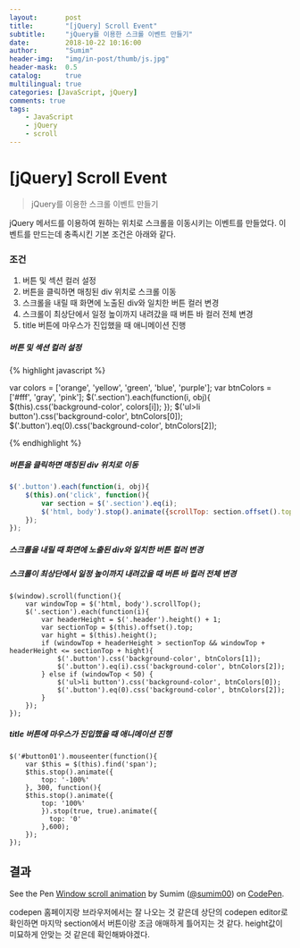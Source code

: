 ```yaml
---
layout:       post
title:        "[jQuery] Scroll Event"
subtitle:     "jQuery를 이용한 스크롤 이벤트 만들기"
date:         2018-10-22 10:16:00
author:       "Sumim"
header-img:   "img/in-post/thumb/js.jpg"
header-mask:  0.5
catalog:      true
multilingual: true
categories: [JavaScript, jQuery]
comments: true
tags:
    - JavaScript
    - jQuery
    - scroll
---
```






# [jQuery] Scroll Event

> jQuery를 이용한 스크롤 이벤트 만들기



jQuery 메서드를 이용하여 원하는 위치로 스크롤을 이동시키는 이벤트를 만들었다. 이벤트를 만드는데 충족시킨 기본 조건은 아래와 같다. 



### 조건

1. 버튼 및 섹션 컬러 설정
2. 버튼을 클릭하면 매칭된 div 위치로 스크롤 이동
3. 스크롤을 내릴 때 화면에 노출된 div와 일치한 버튼 컬러 변경
4. 스크롤이 최상단에서 일정 높이까지 내려갔을 때 버튼 바 컬러 전체 변경
5. title 버튼에 마우스가 진입했을 때 애니메이션 진행





##### 버튼 및 섹션 컬러 설정


{% highlight javascript %}

var colors = ['orange', 'yellow', 'green', 'blue', 'purple'];
var btnColors = ['#fff', 'gray', 'pink'];
$('.section').each(function(i, obj){
​    $(this).css('background-color', colors[i]);
});
$('ul>li button').css('background-color', btnColors[0]);
$('.button').eq(0).css('background-color', btnColors[2]);

{% endhighlight %}



##### 버튼을 클릭하면 매칭된 div 위치로 이동

```javascript
$('.button').each(function(i, obj){
    $(this).on('click', function(){
        var section = $('.section').eq(i);
        $('html, body').stop().animate({scrollTop: section.offset().top - 50}, 500);
    });
});
```



##### 스크롤을 내릴 때 화면에 노출된 div와 일치한 버튼 컬러 변경

##### 스크롤이 최상단에서 일정 높이까지 내려갔을 때 버튼 바 컬러 전체 변경

```
$(window).scroll(function(){
    var windowTop = $('html, body').scrollTop();
    $('.section').each(function(i){
        var headerHeight = $('.header').height() + 1;
        var sectionTop = $(this).offset().top;
        var hight = $(this).height();
        if (windowTop + headerHeight > sectionTop && windowTop + headerHeight <= sectionTop + hight){
            $('.button').css('background-color', btnColors[1]);
            $('.button').eq(i).css('background-color', btnColors[2]);
        } else if (windowTop < 50) {
            $('ul>li button').css('background-color', btnColors[0]);
            $('.button').eq(0).css('background-color', btnColors[2]);
        }
    });
});
```



##### title 버튼에 마우스가 진입했을 때 애니메이션 진행

```
$('#button01').mouseenter(function(){
    var $this = $(this).find('span');
    $this.stop().animate({
        top: '-100%'  
    }, 300, function(){
    $this.stop().animate({
        top: '100%'
        }).stop(true, true).animate({
          top: '0'
        },600);
    });
});
```





## 결과

<p data-height="365" data-theme-id="dark" data-slug-hash="QZBKYE" data-default-tab="js,result" data-user="sumim00" data-pen-title="Window scroll animation" class="codepen">See the Pen <a href="https://codepen.io/sumim00/pen/QZBKYE/">Window scroll animation</a> by Sumim (<a href="https://codepen.io/sumim00">@sumim00</a>) on <a href="https://codepen.io">CodePen</a>.</p>
<script async src="https://static.codepen.io/assets/embed/ei.js"></script>



codepen 홈페이지랑 브라우저에서는 잘 나오는 것 같은데 상단의 codepen editor로 확인하면 마지막 section에서 버튼이랑 조금 애매하게 틀어지는 것 같다. height값이 미묘하게 안맞는 것 같은데 확인해봐야겠다.